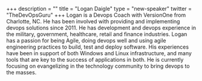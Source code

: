 +++
description = ""
title = "Logan Daigle"
type = "new-speaker"
twitter = "TheDevOpsGuru"
+++
Logan is a Devops Coach with VersionOne from Charlotte, NC. He has been involved with providing and implementing devops solutions since 2011. He has development and devops experience in the military, government, healthcare, retail and finance industries. Logan has a passion for being Agile, doing devops well and using agile engineering practices to build, test and deploy software. His experiences have been in support of both Windows and Linux infrastructure, and many tools that are key to the success of applications in both. He is currently focusing on evangelizing in the technology community to bring devops to the masses.
